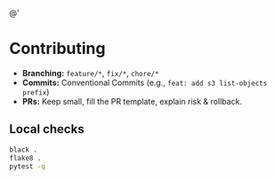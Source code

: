 @'
# Contributing

- **Branching:** `feature/*`, `fix/*`, `chore/*`
- **Commits:** Conventional Commits (e.g., `feat: add s3 list-objects prefix`)
- **PRs:** Keep small, fill the PR template, explain risk & rollback.

## Local checks
```bash
black .
flake8 .
pytest -q




